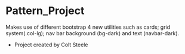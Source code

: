 # Pattern_Project

Makes use of different bootstrap 4 new utilities such as
    cards;
    grid system(.col-lg);
    nav bar background (bg-dark) and text (navbar-dark).
    
* Project created by Colt Steele